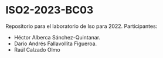# ISO2-2023-BC03

Repositorio para el laboratorio de Iso para 2022.
Participantes: 
* Héctor Alberca Sánchez-Quintanar.
* Dario Andrés Fallavollita Figueroa.
* Raúl Calzado Olmo
